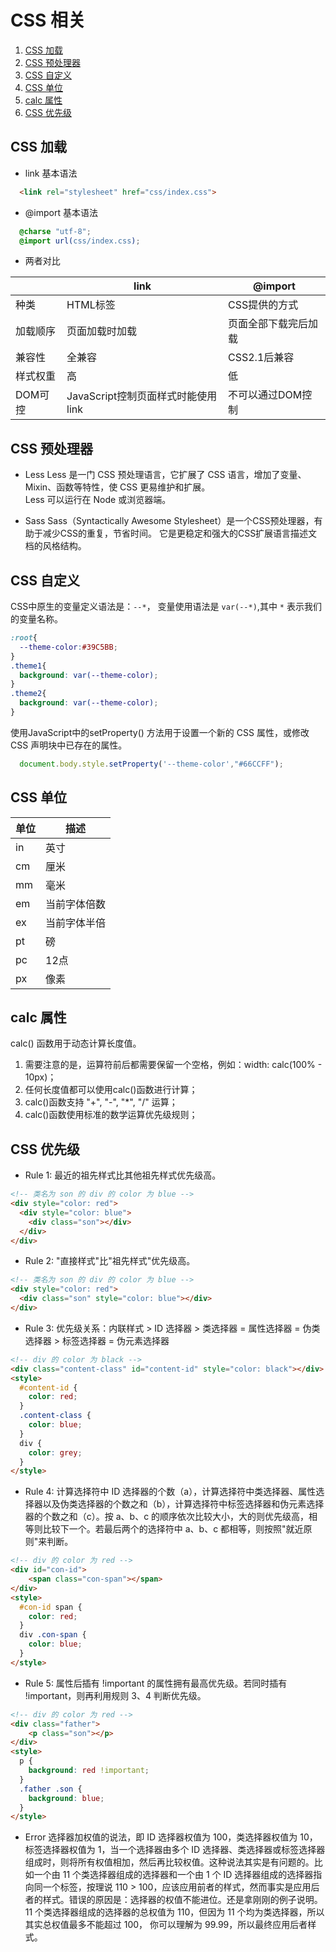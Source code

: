 # CSS 相关

1. [CSS 加载](#CSS-加载)
2. [CSS 预处理器](#CSS-预处理器)
3. [CSS 自定义](#CSS-自定义)
4. [CSS 单位](#CSS-单位)
5. [calc 属性](#calc-属性)
6. [CSS 优先级](#CSS-优先级)

## CSS 加载
* link 基本语法
```HTML
  <link rel="stylesheet" href="css/index.css">
```
* @import 基本语法
```CSS 
  @charse "utf-8";
  @import url(css/index.css);
```
* 两者对比

| |link | @import |
|-|-| -|
|种类|HTML标签|CSS提供的方式|
|加载顺序|页面加载时加载|页面全部下载完后加载|
|兼容性|全兼容|CSS2.1后兼容|
|样式权重|高|低|
|DOM可控|JavaScript控制页面样式时能使用link|不可以通过DOM控制|

## CSS 预处理器
* Less
Less 是一门 CSS 预处理语言，它扩展了 CSS 语言，增加了变量、Mixin、函数等特性，使 CSS 更易维护和扩展。  
Less 可以运行在 Node 或浏览器端。

* Sass
Sass（Syntactically Awesome Stylesheet）是一个CSS预处理器，有助于减少CSS的重复，节省时间。 它是更稳定和强大的CSS扩展语言描述文档的风格结构。

## CSS 自定义

CSS中原生的变量定义语法是：`--*`， 变量使用语法是 `var(--*)`,其中 `*` 表示我们的变量名称。
```CSS
:root{
  --theme-color:#39C5BB;
}
.theme1{
  background: var(--theme-color);
}
.theme2{
  background: var(--theme-color);
}
```

使用JavaScript中的setProperty() 方法用于设置一个新的 CSS 属性，或修改 CSS 声明块中已存在的属性。
```JavaScript
  document.body.style.setProperty('--theme-color',"#66CCFF");
```

## CSS 单位
| 单位|描述 |
|-|-|
|in|英寸|
|cm|厘米|
|mm|毫米|
|em|当前字体倍数|
|ex|当前字体半倍|
|pt|磅|
|pc|12点|
|px|像素|

## calc 属性
calc() 函数用于动态计算长度值。
1. 需要注意的是，运算符前后都需要保留一个空格，例如：width: calc(100% - 10px)；  
2. 任何长度值都可以使用calc()函数进行计算；  
3. calc()函数支持 "+", "-", "*", "/" 运算；  
4. calc()函数使用标准的数学运算优先级规则；  

## CSS 优先级
* Rule 1: 最近的祖先样式比其他祖先样式优先级高。
```HTML
<!-- 类名为 son 的 div 的 color 为 blue -->
<div style="color: red">
  <div style="color: blue">
    <div class="son"></div>
  </div>
</div>
```
* Rule 2: "直接样式"比"祖先样式"优先级高。
```HTML
<!-- 类名为 son 的 div 的 color 为 blue -->
<div style="color: red">
  <div class="son" style="color: blue"></div>
</div>
```
* Rule 3: 优先级关系：内联样式 > ID 选择器 > 类选择器 = 属性选择器 = 伪类选择器 > 标签选择器 = 伪元素选择器
```HTML
<!-- div 的 color 为 black -->
<div class="content-class" id="content-id" style="color: black"></div>
<style>
  #content-id {
    color: red;
  }
  .content-class {
    color: blue;
  }
  div {
    color: grey;
  }
</style>
```
* Rule 4: 计算选择符中 ID 选择器的个数（a），计算选择符中类选择器、属性选择器以及伪类选择器的个数之和（b），计算选择符中标签选择器和伪元素选择器的个数之和（c）。按 a、b、c 的顺序依次比较大小，大的则优先级高，相等则比较下一个。若最后两个的选择符中 a、b、c 都相等，则按照"就近原则"来判断。
```HTML
<!-- div 的 color 为 red -->
<div id="con-id">
    <span class="con-span"></span>
</div>
<style>
  #con-id span {
    color: red;
  }
  div .con-span {
    color: blue;
  }
</style>
```
* Rule 5: 属性后插有 !important 的属性拥有最高优先级。若同时插有 !important，则再利用规则 3、4 判断优先级。
```HTML
<!-- div 的 color 为 red -->
<div class="father">
    <p class="son"></p>
</div>
<style>
  p {
    background: red !important;
  }
  .father .son {
    background: blue;
  }
</style>
```
* Error
选择器加权值的说法，即 ID 选择器权值为 100，类选择器权值为 10，标签选择器权值为 1，当一个选择器由多个 ID 选择器、类选择器或标签选择器组成时，则将所有权值相加，然后再比较权值。这种说法其实是有问题的。比如一个由 11 个类选择器组成的选择器和一个由 1 个 ID 选择器组成的选择器指向同一个标签，按理说 110 > 100，应该应用前者的样式，然而事实是应用后者的样式。错误的原因是：选择器的权值不能进位。还是拿刚刚的例子说明。11 个类选择器组成的选择器的总权值为 110，但因为 11 个均为类选择器，所以其实总权值最多不能超过 100， 你可以理解为 99.99，所以最终应用后者样式。